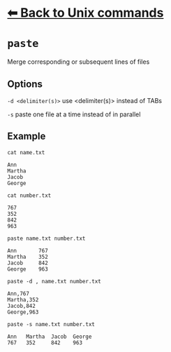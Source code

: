 # [⬅ Back	to Unix commands](unix.md)
# `paste`
Merge corresponding or subsequent lines of files

## Options
`-d <delimiter(s)>` use &lt;delimiter(s)&gt; instead of TABs

`-s` paste one file at a time instead of in parallel

## Example
`cat name.txt`
```
Ann
Martha
Jacob
George
```

`cat number.txt`
```
767
352
842
963
```

`paste name.txt number.txt`
```
Ann       767
Martha    352
Jacob     842
George    963
```

`paste -d , name.txt number.txt `
```
Ann,767
Martha,352
Jacob,842
George,963
```

`paste -s name.txt number.txt`
```
Ann   Martha  Jacob  George
767   352     842    963
```
